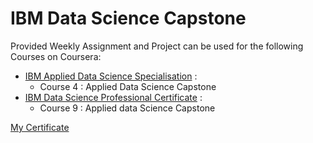 # IBM Data Science Capstone
Provided Weekly Assignment and Project can be used for the following Courses on Coursera:
+ [IBM Applied Data Science Specialisation](https://www.coursera.org/specializations/applied-data-science) : 
  - Course 4 : Applied Data Science Capstone
+ [IBM Data Science Professional Certificate](https://www.coursera.org/professional-certificates/ibm-data-science) : 
  - Course 9 : Applied data Science Capstone

[My Certificate](https://www.coursera.org/account/accomplishments/specialization/certificate/YXAGJLCGRYHC)
